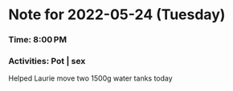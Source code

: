 # Note for 2022-05-24 (Tuesday)
### Time: 8:00 PM
### Activities: Pot | sex

Helped Laurie move two 1500g water tanks today
